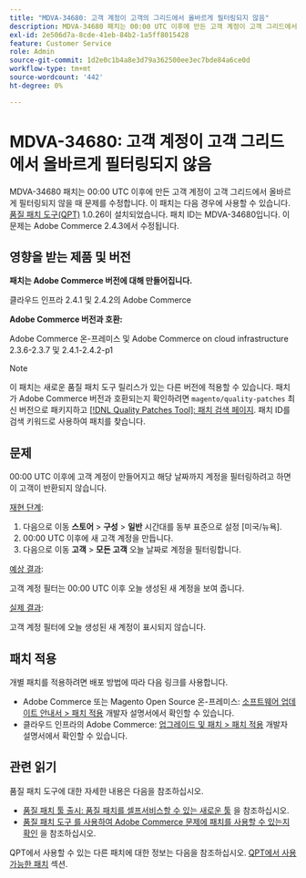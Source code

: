 ```yaml
---
title: "MDVA-34680: 고객 계정이 고객의 그리드에서 올바르게 필터링되지 않음"
description: MDVA-34680 패치는 00:00 UTC 이후에 만든 고객 계정이 고객 그리드에서 올바르게 필터링되지 않을 때 문제를 수정합니다. 이 패치는 [Quality Patches Tool (QPT)](/help/announcements/adobe-commerce-announcements/magento-quality-patches-released-new-tool-to-self-serve-quality-patches.md) 1.0.26이 설치된 경우 사용할 수 있습니다. 패치 ID는 MDVA-34680입니다. 이 문제는 Adobe Commerce 2.4.3에서 수정됩니다.
exl-id: 2e506d7a-8cde-41eb-84b2-1a5ff8015428
feature: Customer Service
role: Admin
source-git-commit: 1d2e0c1b4a8e3d79a362500ee3ec7bde84a6ce0d
workflow-type: tm+mt
source-wordcount: '442'
ht-degree: 0%

---
```


# MDVA-34680: 고객 계정이 고객 그리드에서 올바르게 필터링되지 않음

MDVA-34680 패치는 00:00 UTC 이후에 만든 고객 계정이 고객 그리드에서 올바르게 필터링되지 않을 때 문제를 수정합니다. 이 패치는 다음 경우에 사용할 수 있습니다. [품질 패치 도구(QPT)](/help/announcements/adobe-commerce-announcements/magento-quality-patches-released-new-tool-to-self-serve-quality-patches.md) 1.0.26이 설치되었습니다. 패치 ID는 MDVA-34680입니다. 이 문제는 Adobe Commerce 2.4.3에서 수정됩니다.

## 영향을 받는 제품 및 버전

**패치는 Adobe Commerce 버전에 대해 만들어집니다.**

클라우드 인프라 2.4.1 및 2.4.2의 Adobe Commerce

**Adobe Commerce 버전과 호환:**

Adobe Commerce 온-프레미스 및 Adobe Commerce on cloud infrastructure 2.3.6-2.3.7 및 2.4.1-2.4.2-p1

>[!NOTE]
>
>이 패치는 새로운 품질 패치 도구 릴리스가 있는 다른 버전에 적용할 수 있습니다. 패치가 Adobe Commerce 버전과 호환되는지 확인하려면 `magento/quality-patches` 최신 버전으로 패키지하고 [[!DNL Quality Patches Tool]: 패치 검색 페이지](https://devdocs.magento.com/quality-patches/tool.html#patch-grid). 패치 ID를 검색 키워드로 사용하여 패치를 찾습니다.

## 문제

00:00 UTC 이후에 고객 계정이 만들어지고 해당 날짜까지 계정을 필터링하려고 하면 이 고객이 반환되지 않습니다.

<u>재현 단계</u>:

1. 다음으로 이동 **스토어** > **구성** > **일반** 시간대를 동부 표준으로 설정 [미국/뉴욕].
1. 00:00 UTC 이후에 새 고객 계정을 만듭니다.
1. 다음으로 이동 **고객** > **모든 고객** 오늘 날짜로 계정을 필터링합니다.

<u>예상 결과</u>:

고객 계정 필터는 00:00 UTC 이후 오늘 생성된 새 계정을 보여 줍니다.

<u>실제 결과</u>:

고객 계정 필터에 오늘 생성된 새 계정이 표시되지 않습니다.

## 패치 적용

개별 패치를 적용하려면 배포 방법에 따라 다음 링크를 사용합니다.

* Adobe Commerce 또는 Magento Open Source 온-프레미스: [소프트웨어 업데이트 안내서 > 패치 적용](https://devdocs.magento.com/guides/v2.4/comp-mgr/patching/mqp.html) 개발자 설명서에서 확인할 수 있습니다.
* 클라우드 인프라의 Adobe Commerce: [업그레이드 및 패치 > 패치 적용](https://devdocs.magento.com/cloud/project/project-patch.html) 개발자 설명서에서 확인할 수 있습니다.

## 관련 읽기

품질 패치 도구에 대한 자세한 내용은 다음을 참조하십시오.

* [품질 패치 툴 출시: 품질 패치를 셀프서비스할 수 있는 새로운 툴](/help/announcements/adobe-commerce-announcements/magento-quality-patches-released-new-tool-to-self-serve-quality-patches.md) 을 참조하십시오.
* [품질 패치 도구 를 사용하여 Adobe Commerce 문제에 패치를 사용할 수 있는지 확인](/help/support-tools/patches-available-in-qpt-tool/check-patch-for-magento-issue-with-magento-quality-patches.md) 을 참조하십시오.

QPT에서 사용할 수 있는 다른 패치에 대한 정보는 다음을 참조하십시오. [QPT에서 사용 가능한 패치](https://support.magento.com/hc/en-us/sections/360010506631-Patches-available-in-MQP-tool-) 섹션.
